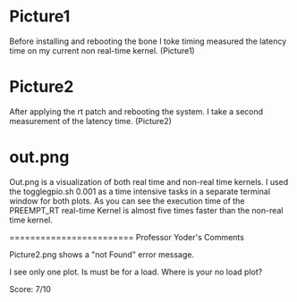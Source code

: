 # Picture1

Before installing and rebooting the bone I toke timing measured the latency time on my current non real-time kernel. (Picture1)

# Picture2

After applying the rt patch and rebooting the system. I take a second measurement of the latency time. (Picture2)


# out.png

Out.png is a visualization of both real time and non-real time kernels. I used the togglegpio.sh 0.001 as a time intensive tasks in a separate terminal window for both plots.
As you can see the execution time of the PREEMPT_RT real-time Kernel is almost five times faster than the non-real time kernel. 

========================
Professor Yoder's Comments

Picture2.png shows a "not Found" error message.

I see only one plot.  Is must be for a load.  Where is your no load plot?

Score:  7/10